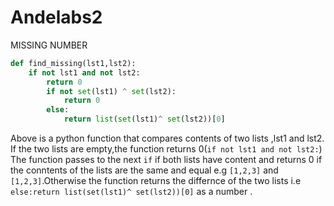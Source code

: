 # Andelabs2
MISSING NUMBER
```python
def find_missing(lst1,lst2):
	if not lst1 and not lst2:
		return 0
		if not set(lst1) ^ set(lst2):
			return 0
		else:
			return list(set(lst1)^ set(lst2))[0]
```
Above is a python function that compares contents of two lists ,lst1 and lst2.
If the two lists are empty,the function returns 0(`if not lst1 and not lst2:`) The function passes to the next `if` if both lists have content and returns 0 if the conntents of the lists are the same and equal e.g `[1,2,3]` and `[1,2,3]`.Otherwise the function returns the differnce of the two lists i.e `else:return list(set(lst1)^ set(lst2))[0]` as a number .
